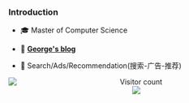 ### Introduction

<!--
**xieyufei1993/xieyufei1993** is a ✨ _special_ ✨ repository because its `README.md` (this file) appears on your GitHub profile.

Here are some ideas to get you started:

- 🔭 I’m currently working on ...
- 🌱 I’m currently learning ...
- 👯 I’m looking to collaborate on ...
- 🤔 I’m looking for help with ...
- 💬 Ask me about ...
- 📫 How to reach me: ...
- 😄 Pronouns: ...
- ⚡ Fun fact: ...
-->


- 🎓 Master of Computer Science
  
- 📖 [**George's blog**](https://blog.csdn.net/GeorgePigX)
  
- 🔭 Search/Ads/Recommendation(搜索-广告-推荐)
  
<a href="https://github.com/zhpmatrix">
  <img align="left" src="https://github-readme-stats-sigma-five.vercel.app/api?username=xieyufei1993&show_icons=truet&include_all_commits=True&hide=contribs)](https://github.com/anuraghazra/github-readme-stats" />
</a>

<p align="center"> 
  Visitor count<br>
  <img src="https://profile-counter.glitch.me/xieyufei1993/count.svg" />
</p>


